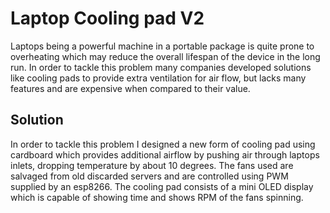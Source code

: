 # Laptop Cooling pad V2
Laptops being a powerful machine in a portable package is quite prone to overheating which may reduce the overall lifespan of the device in the long run. In order to tackle this problem many companies developed solutions like cooling pads to provide extra ventilation for air flow, but lacks many features and are expensive when compared to their value. 
##  Solution 
In order to tackle this problem I designed a new form of cooling pad using cardboard which provides additional airflow by pushing air through laptops inlets, dropping temperature by about 10 degrees. The fans used are salvaged from old discarded servers 
and are controlled using PWM supplied by an esp8266. The cooling pad consists of a mini OLED display which is capable of showing time and shows RPM of the fans spinning.
